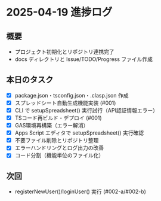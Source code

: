 # 2025-04-19 進捗ログ

## 概要
- プロジェクト初期化とリポジトリ連携完了
- docs ディレクトリと Issue/TODO/Progress ファイル作成

## 本日のタスク
- [x] package.json・tsconfig.json・.clasp.json 作成
- [x] スプレッドシート自動生成機能実装 (#001)
- [x] CLI で setupSpreadsheet() 実行試行（API認証情報エラー）
- [x] TSコード再ビルド・デプロイ (#001)
- [x] GAS環境再構築（エラー解消）
- [x] Apps Script エディタで setupSpreadsheet() 実行確認
- [x] 不要ファイル削除とリポジトリ整理
- [x] エラーハンドリングとログ出力の改善
- [x] コード分割（機能単位のファイル化）

## 次回
- registerNewUser()/loginUser() 実行 (#002-a/#002-b)
